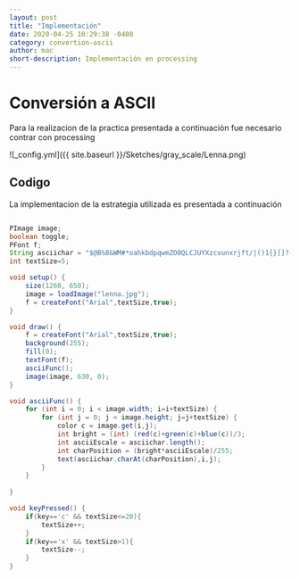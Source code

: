 ```yaml
---
layout: post
title: "Implementación"
date: 2020-04-25 10:29:38 -0400
category: convertion-ascii
author: mac
short-description: Implementación en processing
---
```



# Conversión a ASCII
Para la realizacion de la practica presentada a continuación fue necesario 
contrar con processing 



![_config.yml]({{ site.baseurl }}/Sketches/gray_scale/Lenna.png)

## Codigo

La implementacion de la estrategia utilizada es presentada a continuación

```java

PImage image;
boolean toggle;
PFont f;
String asciichar = "$@B%8&WM#*oahkbdpqwmZO0QLCJUYXzcvunxrjft/|()1{}[]?-_+~<>i!lI;:,^`'. ";
int textSize=5;

void setup() {
    size(1260, 650);
    image = loadImage("lenna.jpg");
    f = createFont("Arial",textSize,true);
}

void draw() {
    f = createFont("Arial",textSize,true);
    background(255);
    fill(0);
    textFont(f);   
    asciiFunc();
    image(image, 630, 0);
}

void asciiFunc() {   
    for (int i = 0; i < image.width; i=i+textSize) {    
        for (int j = 0; j < image.height; j=j+textSize) {
            color c = image.get(i,j);
            int bright = (int) (red(c)+green(c)+blue(c))/3;
            int asciiEscale = asciichar.length();
            int charPosition = (bright*asciiEscale)/255;
            text(asciichar.charAt(charPosition),i,j);
        }
    }
  
}

void keyPressed() {
    if(key=='c' && textSize<=20){
        textSize++;
    }
    if(key=='x' && textSize>1){
        textSize--;
    }
}

```
